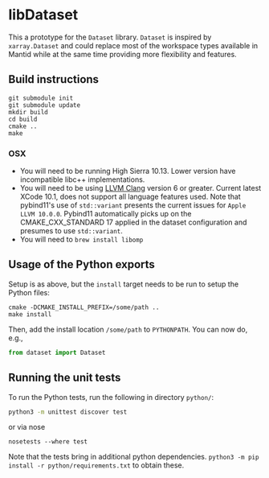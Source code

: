 # libDataset

This a prototype for the `Dataset` library.
`Dataset` is inspired by `xarray.Dataset` and could replace most of the workspace types available in Mantid while at the same time providing more flexibility and features.

## Build instructions

```
git submodule init
git submodule update
mkdir build
cd build
cmake ..
make
```

### OSX
* You will need to be running High Sierra 10.13. Lower version have incompatible libc++ implementations.
* You will need to be using [LLVM Clang](https://releases.llvm.org/download.html) version 6 or greater. Current latest XCode 10.1, does not support all language features used. Note that pybind11's use of `std::variant` presents the current issues for `Apple LLVM 10.0.0`. Pybind11 automatically picks up on the CMAKE_CXX_STANDARD 17 applied in the dataset configuration and presumes to use `std::variant`.  
* You will need to `brew install libomp` 

## Usage of the Python exports

Setup is as above, but the `install` target needs to be run to setup the Python files:

```
cmake -DCMAKE_INSTALL_PREFIX=/some/path ..
make install
```

Then, add the install location `/some/path` to `PYTHONPATH`.
You can now do, e.g.,

```python
from dataset import Dataset
```

## Running the unit tests

To run the Python tests, run the following in directory `python/`:

```sh
python3 -m unittest discover test
```
or via nose
```
nosetests --where test
```

Note that the tests bring in additional python dependencies. `python3 -m pip install -r python/requirements.txt` to obtain these.

